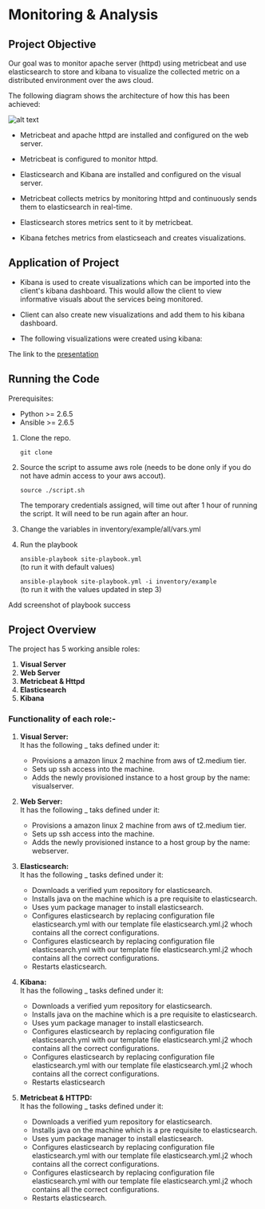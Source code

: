 # Monitoring & Analysis

## Project Objective

Our goal was to monitor apache server (httpd) using metricbeat and use elasticsearch to store and kibana to visualize the collected metric on a distributed environment over the aws cloud.

The following diagram shows the architecture of how this has been achieved:

![alt text](https://github.com/ArshdeepSinghSyal/Zaloni-Assignment-3/blob/features/add_roles_cleaning/Presentation/Resources/Architecture.png)

- Metricbeat and apache httpd are installed and configured on the web server.

- Metricbeat is configured to monitor httpd.

- Elasticsearch and Kibana are installed and configured on the visual server.

- Metricbeat collects metrics by monitoring httpd and continuously sends them to elasticsearch in real-time.

- Elasticsearch stores metrics sent to it by metricbeat.

- Kibana fetches metrics from elasticseach and creates visualizations.

## Application of Project

- Kibana is used to create visualizations which can be imported into the client's kibana dashboard. This would allow the client to view informative visuals about the services being monitored.

- Client can also create new visualizations and add them to his kibana dashboard.

- The following visualizations were created using kibana:

The link to the [presentation](https://github.com/ArshdeepSinghSyal/Zaloni-Assignment-3/blob/features/add_roles_cleaning/Presentation/PPT.key)

## Running the Code

Prerequisites:
- Python >= 2.6.5
- Ansible >= 2.6.5

1. Clone the repo.
 
    ```git clone```

2. Source the script to assume aws role (needs to be done only if you do not have admin access to your aws accout).

    ```source ./script.sh```

    The temporary credentials assigned, will time out after 1 hour of running the script. It will need to be run again after an hour.

3. Change the variables in inventory/example/all/vars.yml

4. Run the playbook

    ```ansible-playbook site-playbook.yml```
    <br>(to run it with default values)

    ```ansible-playbook site-playbook.yml -i inventory/example```
    <br>(to run it with the values updated in step 3)

Add screenshot of playbook success

## Project Overview

The project has 5 working ansible roles:

1. **Visual Server**
2. **Web Server**
3. **Metricbeat & Httpd**
4. **Elasticsearch**
5. **Kibana**

### Functionality of each role:-

1. **Visual Server:**<br>
    It has the following _ taks defined under it:
    - Provisions a amazon linux 2 machine from aws of t2.medium tier.
    - Sets up ssh access into the machine.
    -  Adds the newly provisioned instance to a host group by the name: visualserver.

2. **Web Server:**<br>
    It has the following _ taks defined under it:
    - Provisions a amazon linux 2 machine from aws of t2.medium tier.
    - Sets up ssh access into the machine.
    -  Adds the newly provisioned instance to a host group by the name: webserver.

3. **Elasticsearch:**<br>
    It has the following _ tasks defined under it:
    - Downloads a verified yum repository for elasticsearch. 
    -  Installs java on the machine which is a pre requisite to elasticsearch. 
    - Uses yum package manager to install elasticsearch.
    - Configures elasticsearch by replacing configuration file elasticsearch.yml with our template file elasticsearch.yml.j2 whoch contains all the correct configurations.
    - Configures elasticsearch by replacing configuration file elasticsearch.yml with our template file elasticsearch.yml.j2 whoch contains all the correct configurations.
    - Restarts elasticsearch.

4. **Kibana:**<br>
    It has the following _ tasks defined under it:
    - Downloads a verified yum repository for elasticsearch. 
    -  Installs java on the machine which is a pre requisite to elasticsearch. 
    - Uses yum package manager to install elasticsearch.
    - Configures elasticsearch by replacing configuration file elasticsearch.yml with our template file elasticsearch.yml.j2 whoch contains all the correct configurations.
    - Configures elasticsearch by replacing configuration file elasticsearch.yml with our template file elasticsearch.yml.j2 whoch contains all the correct configurations.
    - Restarts elasticsearch


5. **Metricbeat & HTTPD:**<br>
    It has the following _ tasks defined under it:
    - Downloads a verified yum repository for elasticsearch. 
    -  Installs java on the machine which is a pre requisite to elasticsearch. 
    - Uses yum package manager to install elasticsearch.
    - Configures elasticsearch by replacing configuration file elasticsearch.yml with our template file elasticsearch.yml.j2 whoch contains all the correct configurations.
    - Configures elasticsearch by replacing configuration file elasticsearch.yml with our template file elasticsearch.yml.j2 whoch contains all the correct configurations.
    - Restarts elasticsearch.